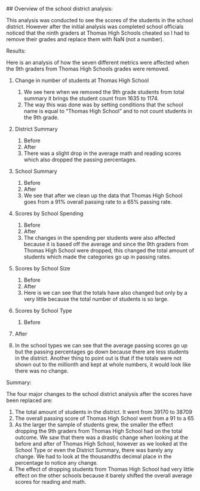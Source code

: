 ﻿\## Overview of the school district analysis:

This analysis was conducted to see the scores of the students in the school district. However after the initial analysis was completed school officials noticed that the ninth graders at Thomas High Schools cheated so I had to remove their grades and replace them with NaN (not a number).

Results:

Here is an analysis of how the seven different metrics were affected when the 9th graders from Thomas High Schools grades were removed.

1. Change in number of students at Thomas High School

   1. We see here when we removed the 9th grade students from total summary it brings the student count from 1635 to 1174.
   1. The way this was done was by setting conditions that the school name is equal to “Thomas High School” and to not count students in the 9th grade.
1. District Summary
   1. Before
   1. After
   1. There was a slight drop in the average math and reading scores which also dropped the passing percentages.
1. School Summary
   1. Before
   1. After
   1. We see that after we clean up the data that Thomas High School goes from a 91% overall passing rate to a 65% passing rate.
1. Scores by School Spending
   1. Before
   1. After
   1. The changes in the spending per students were also affected because it is based off the average and since the 9th graders from Thomas High School were dropped, this changed the total amount of students which made the categories go up in passing rates.
1. Scores by School Size
   1. Before 
   1. After 
   1. Here is we can see that the totals have also changed but only by a very little because the total number of students is so large.
1. Scores by School Type
   1. Before

1. After

1. In the school types we can see that the average passing scores go up but the passing percentages go down because there are less students in the district. Another thing to point out is that if the totals were not shown out to the millionth and kept at whole numbers, it would look like there was no change.

Summary:

The four major changes to the school district analysis after the scores have been replaced are:

1. The total amount of students in the district. It went from 39170 to 38709
1. The overall passing score of Thomas High School went from a 91 to a 65
1. As the larger the sample of students grew, the smaller the effect dropping the 9th graders from Thomas High School had on the total outcome. We saw that there was a drastic change when looking at the before and after of Thomas High School, however as we looked at the School Type or even the District Summary, there was barely any change. We had to look at the thousandths decimal place in the percentage to notice any change.
1. The effect of dropping students from Thomas High School had very little effect on the other schools because it barely shifted the overall average scores for reading and math.
